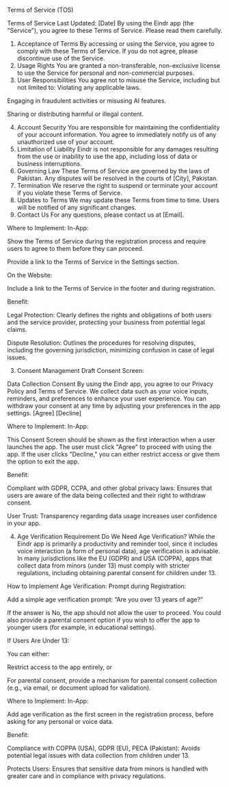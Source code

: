 Terms of Service (TOS)

Terms of Service
Last Updated: [Date]
By using the Eindr app (the "Service"), you agree to these Terms of Service. Please read them carefully.
1. Acceptance of Terms By accessing or using the Service, you agree to comply with these Terms of Service. If you do not agree, please discontinue use of the Service.
2. Usage Rights You are granted a non-transferable, non-exclusive license to use the Service for personal and non-commercial purposes.
3. User Responsibilities You agree not to misuse the Service, including but not limited to:
Violating any applicable laws.

Engaging in fraudulent activities or misusing AI features.

Sharing or distributing harmful or illegal content.

4. Account Security You are responsible for maintaining the confidentiality of your account information. You agree to immediately notify us of any unauthorized use of your account.
5. Limitation of Liability Eindr is not responsible for any damages resulting from the use or inability to use the app, including loss of data or business interruptions.
6. Governing Law These Terms of Service are governed by the laws of Pakistan. Any disputes will be resolved in the courts of [City], Pakistan.
7. Termination We reserve the right to suspend or terminate your account if you violate these Terms of Service.
8. Updates to Terms We may update these Terms from time to time. Users will be notified of any significant changes.
9. Contact Us For any questions, please contact us at [Email].

Where to Implement:
In-App:

Show the Terms of Service during the registration process and require users to agree to them before they can proceed.

Provide a link to the Terms of Service in the Settings section.

On the Website:

Include a link to the Terms of Service in the footer and during registration.

Benefit:

Legal Protection: Clearly defines the rights and obligations of both users and the service provider, protecting your business from potential legal claims.

Dispute Resolution: Outlines the procedures for resolving disputes, including the governing jurisdiction, minimizing confusion in case of legal issues.


3. Consent Management
Draft Consent Screen:

Data Collection Consent
By using the Eindr app, you agree to our Privacy Policy and Terms of Service. We collect data such as your voice inputs, reminders, and preferences to enhance your user experience. You can withdraw your consent at any time by adjusting your preferences in the app settings.
[Agree] [Decline]

Where to Implement:
In-App:

This Consent Screen should be shown as the first interaction when a user launches the app. The user must click "Agree" to proceed with using the app. If the user clicks "Decline," you can either restrict access or give them the option to exit the app.

Benefit:

Compliant with GDPR, CCPA, and other global privacy laws: Ensures that users are aware of the data being collected and their right to withdraw consent.

User Trust: Transparency regarding data usage increases user confidence in your app.


4. Age Verification Requirement
Do We Need Age Verification?
While the Eindr app is primarily a productivity and reminder tool, since it includes voice interaction (a form of personal data), age verification is advisable. In many jurisdictions like the EU (GDPR) and USA (COPPA), apps that collect data from minors (under 13) must comply with stricter regulations, including obtaining parental consent for children under 13.

How to Implement Age Verification:
Prompt during Registration:

Add a simple age verification prompt: “Are you over 13 years of age?”

If the answer is No, the app should not allow the user to proceed. You could also provide a parental consent option if you wish to offer the app to younger users (for example, in educational settings).

If Users Are Under 13:

You can either:

Restrict access to the app entirely, or

For parental consent, provide a mechanism for parental consent collection (e.g., via email, or document upload for validation).


Where to Implement:
In-App:

Add age verification as the first screen in the registration process, before asking for any personal or voice data.

Benefit:

Compliance with COPPA (USA), GDPR (EU), PECA (Pakistan): Avoids potential legal issues with data collection from children under 13.

Protects Users: Ensures that sensitive data from minors is handled with greater care and in compliance with privacy regulations.
